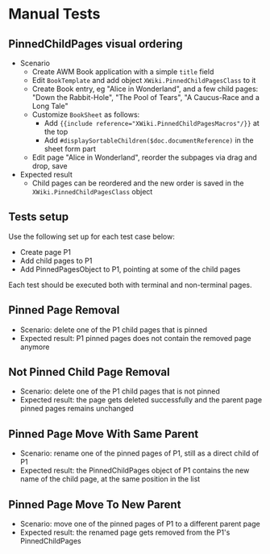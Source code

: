 # Manual Tests

## PinnedChildPages visual ordering

* Scenario
  * Create AWM Book application with a simple `title` field
  * Edit `BookTemplate` and add object `XWiki.PinnedChildPagesClass` to it
  * Create Book entry, eg "Alice in Wonderland", and a few child pages: "Down the Rabbit-Hole", "The Pool of Tears", "A
   Caucus-Race and a Long Tale"
  * Customize `BookSheet` as follows: 
    * Add `{{include reference="XWiki.PinnedChildPagesMacros"/}}` at the top
    * Add `#displaySortableChildren($doc.documentReference)` in the sheet form part
  * Edit page "Alice in Wonderland", reorder the subpages via drag and drop, save
* Expected result
  * Child pages can be reordered and the new order is saved in the `XWiki.PinnedChildPagesClass` object

## Tests setup

Use the following set up for each test case below:

* Create page P1
* Add child pages to P1
* Add PinnedPagesObject to P1, pointing at some of the child pages

Each test should be executed both with terminal and non-terminal pages.

## Pinned Page Removal

* Scenario: delete one of the P1 child pages that is pinned
* Expected result: P1 pinned pages does not contain the removed page anymore

## Not Pinned Child Page Removal

* Scenario: delete one of the P1 child pages that is not pinned
* Expected result: the page gets deleted successfully and the parent page pinned pages remains unchanged

## Pinned Page Move With Same Parent

* Scenario: rename one of the pinned pages of P1, still as a direct child of P1
* Expected result: the PinnedChildPages object of P1 contains the new name of the child page, at the same position in
 the list

## Pinned Page Move To New Parent

* Scenario: move one of the pinned pages of P1 to a different parent page
* Expected result: the renamed page gets removed from the P1's PinnedChildPages

